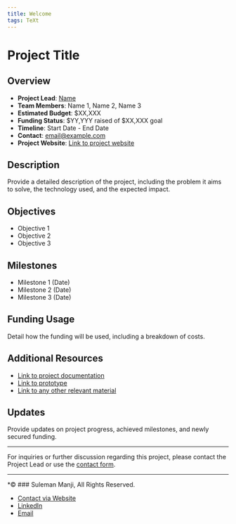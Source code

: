```yaml
---
title: Welcome
tags: TeXt
---
```

# Project Title

## Overview

- **Project Lead**: [Name](mailto:name@example.com)
- **Team Members**: Name 1, Name 2, Name 3
- **Estimated Budget**: $XX,XXX
- **Funding Status**: $YY,YYY raised of $XX,XXX goal
- **Timeline**: Start Date - End Date
- **Contact**: [email@example.com](mailto:email@example.com)
- **Project Website**: [Link to project website](http://example.com)

## Description

Provide a detailed description of the project, including the problem it aims to solve, the technology used, and the expected impact.

## Objectives

- Objective 1
- Objective 2
- Objective 3

## Milestones

- Milestone 1 (Date)
- Milestone 2 (Date)
- Milestone 3 (Date)

## Funding Usage

Detail how the funding will be used, including a breakdown of costs.

## Additional Resources

- [Link to project documentation](http://example.com)
- [Link to prototype](http://example.com)
- [Link to any other relevant material](http://example.com)

## Updates

Provide updates on project progress, achieved milestones, and newly secured funding.

---

For inquiries or further discussion regarding this project, please contact the Project Lead or use the [contact form](http://example.com/contact).

---

*© ### Suleman Manji, All Rights Reserved. 
* [Contact via Website](https://www.sulemanji.com) 
* [LinkedIn](https://www.linkedin.com/in/sulemanmanji/) 
* [Email](mailto:ssmanji89@gmail.com) 
 
